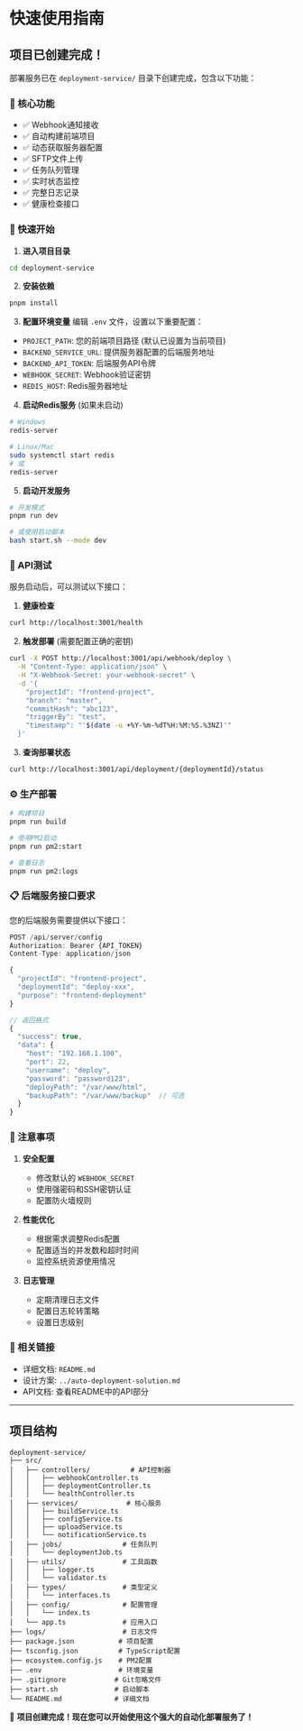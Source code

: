 # 快速使用指南

## 项目已创建完成！

部署服务已在 `deployment-service/` 目录下创建完成，包含以下功能：

### 🎯 核心功能
- ✅ Webhook通知接收
- ✅ 自动构建前端项目
- ✅ 动态获取服务器配置
- ✅ SFTP文件上传
- ✅ 任务队列管理
- ✅ 实时状态监控
- ✅ 完整日志记录
- ✅ 健康检查接口

### 🚀 快速开始

1. **进入项目目录**
```bash
cd deployment-service
```

2. **安装依赖**
```bash
pnpm install
```

3. **配置环境变量**
编辑 `.env` 文件，设置以下重要配置：
- `PROJECT_PATH`: 您的前端项目路径 (默认已设置为当前项目)
- `BACKEND_SERVICE_URL`: 提供服务器配置的后端服务地址
- `BACKEND_API_TOKEN`: 后端服务API令牌
- `WEBHOOK_SECRET`: Webhook验证密钥
- `REDIS_HOST`: Redis服务器地址

4. **启动Redis服务** (如果未启动)
```bash
# Windows
redis-server

# Linux/Mac
sudo systemctl start redis
# 或
redis-server
```

5. **启动开发服务**
```bash
# 开发模式
pnpm run dev

# 或使用启动脚本
bash start.sh --mode dev
```

### 📡 API测试

服务启动后，可以测试以下接口：

1. **健康检查**
```bash
curl http://localhost:3001/health
```

2. **触发部署** (需要配置正确的密钥)
```bash
curl -X POST http://localhost:3001/api/webhook/deploy \
  -H "Content-Type: application/json" \
  -H "X-Webhook-Secret: your-webhook-secret" \
  -d '{
    "projectId": "frontend-project",
    "branch": "master", 
    "commitHash": "abc123",
    "triggerBy": "test",
    "timestamp": "'$(date -u +%Y-%m-%dT%H:%M:%S.%3NZ)'"
  }'
```

3. **查询部署状态**
```bash
curl http://localhost:3001/api/deployment/{deploymentId}/status
```

### ⚙️ 生产部署

```bash
# 构建项目
pnpm run build

# 使用PM2启动
pnpm run pm2:start

# 查看日志
pnpm run pm2:logs
```

### 📋 后端服务接口要求

您的后端服务需要提供以下接口：

```javascript
POST /api/server/config
Authorization: Bearer {API_TOKEN}
Content-Type: application/json

{
  "projectId": "frontend-project",
  "deploymentId": "deploy-xxx",
  "purpose": "frontend-deployment"
}

// 返回格式
{
  "success": true,
  "data": {
    "host": "192.168.1.100",
    "port": 22,
    "username": "deploy",
    "password": "password123",
    "deployPath": "/var/www/html",
    "backupPath": "/var/www/backup"  // 可选
  }
}
```

### 📝 注意事项

1. **安全配置**
   - 修改默认的 `WEBHOOK_SECRET`
   - 使用强密码和SSH密钥认证
   - 配置防火墙规则

2. **性能优化**
   - 根据需求调整Redis配置
   - 配置适当的并发数和超时时间
   - 监控系统资源使用情况

3. **日志管理**
   - 定期清理日志文件
   - 配置日志轮转策略
   - 设置日志级别

### 🔗 相关链接

- 详细文档: `README.md`
- 设计方案: `../auto-deployment-solution.md`
- API文档: 查看README中的API部分

---

## 项目结构

```
deployment-service/
├── src/
│   ├── controllers/          # API控制器
│   │   ├── webhookController.ts
│   │   ├── deploymentController.ts
│   │   └── healthController.ts
│   ├── services/            # 核心服务
│   │   ├── buildService.ts
│   │   ├── configService.ts
│   │   ├── uploadService.ts
│   │   └── notificationService.ts
│   ├── jobs/               # 任务队列
│   │   └── deploymentJob.ts
│   ├── utils/              # 工具函数
│   │   ├── logger.ts
│   │   └── validator.ts
│   ├── types/              # 类型定义
│   │   └── interfaces.ts
│   ├── config/             # 配置管理
│   │   └── index.ts
│   └── app.ts              # 应用入口
├── logs/                   # 日志文件
├── package.json           # 项目配置
├── tsconfig.json          # TypeScript配置
├── ecosystem.config.js    # PM2配置
├── .env                   # 环境变量
├── .gitignore            # Git忽略文件
├── start.sh              # 启动脚本
└── README.md             # 详细文档
```

🎉 **项目创建完成！现在您可以开始使用这个强大的自动化部署服务了！**